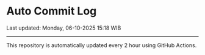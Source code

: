 # Auto Commit Log

Last updated: Monday, 06-10-2025 15:18 WIB

---

This repository is automatically updated every 2 hour using GitHub Actions.
